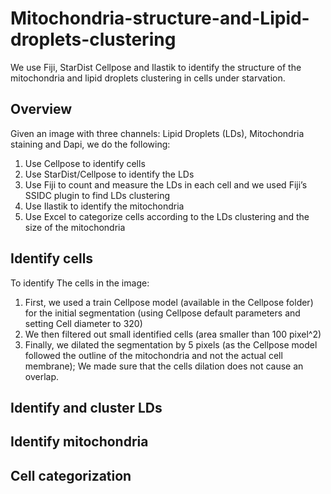 # Mitochondria-structure-and-Lipid-droplets-clustering
We use Fiji, StarDist Cellpose and Ilastik to identify the structure of the mitochondria and lipid droplets clustering in cells under starvation.
## Overview
Given an image with three channels: Lipid Droplets (LDs), Mitochondria staining and Dapi, we do the following:
1. Use Cellpose to identify cells
2. Use StarDist/Cellpose to identify the LDs
3. Use Fiji to count and measure the LDs in each cell and we used Fiji’s SSIDC plugin to find LDs clustering
4. Use Ilastik to identify the mitochondria
5. Use Excel to categorize cells according to the LDs clustering and the size of the mitochondria 
## Identify cells
To identify The cells in the image:
1. First, we used a train Cellpose model (available in the Cellpose folder) for the initial segmentation (using Cellpose default parameters and setting Cell diameter to 320)
2. We then filtered out small identified cells (area smaller than 100 pixel^2)
3. Finally, we dilated the segmentation by 5 pixels (as the Cellpose model followed the outline of the mitochondria and not the actual cell membrane); We made sure that the cells dilation does not cause an overlap.
## Identify and cluster LDs
## Identify mitochondria
## Cell categorization
